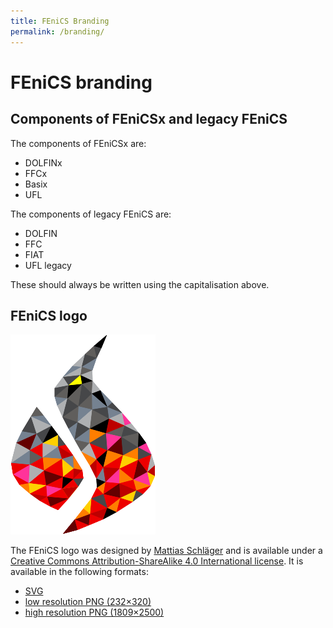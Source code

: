 ```yaml
---
title: FEniCS Branding
permalink: /branding/
---
```


# FEniCS branding

## Components of FEniCSx and legacy FEniCS
The components of FEniCSx are:

* DOLFINx
* FFCx
* Basix
* UFL

The components of legacy FEniCS are:

* DOLFIN
* FFC
* FIAT
* UFL legacy

These should always be written using the capitalisation above.

## FEniCS logo
![FEniCS logo](/assets/logo/fenics_logo.png)

The FEniCS logo was designed by [Mattias Schl&auml;ger](https://www.sch-form.com) and is available
under a [Creative Commons Attribution-ShareAlike 4.0 International license](https://creativecommons.org/licenses/by-sa/4.0/).
It is available in the following formats:

* [SVG](/assets/logo/fenics_logo.svg)
* [low resolution PNG (232&times;320)](/assets/logo/fenics_logo.png)
* [high resolution PNG (1809&times;2500)](/assets/logo/fenics_logo_large.png)
